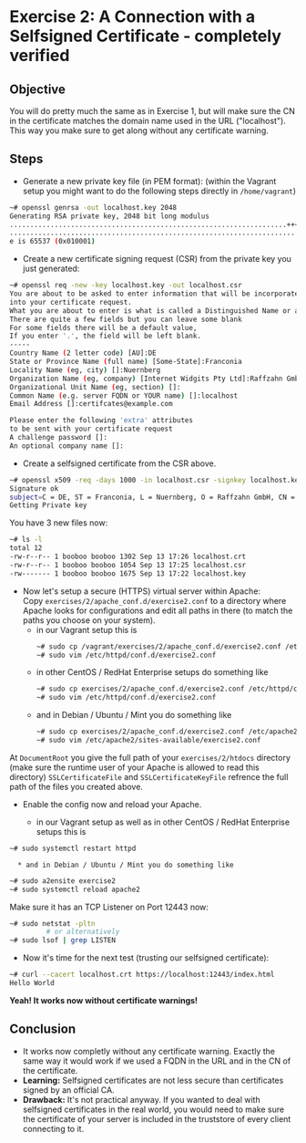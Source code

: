 # Exercise 2: A Connection with a Selfsigned Certificate - completely verified

## Objective
You will do pretty much the same as in Exercise 1, but will make sure the CN in the certificate matches the domain name used in the URL ("localhost"). This way you make sure to get along without any certificate warning.

## Steps

   * Generate a new private key file (in PEM format):
     (within the Vagrant setup you might want to do the following steps directly in `/home/vagrant`)

```Bash
~# openssl genrsa -out localhost.key 2048
Generating RSA private key, 2048 bit long modulus
....................................................................+++++
..............................................................................+++++
e is 65537 (0x010001)
```

   * Create a new certificate signing request (CSR) from the private key you just generated:

```Bash
~# openssl req -new -key localhost.key -out localhost.csr
You are about to be asked to enter information that will be incorporated
into your certificate request.
What you are about to enter is what is called a Distinguished Name or a DN.
There are quite a few fields but you can leave some blank
For some fields there will be a default value,
If you enter '.', the field will be left blank.
-----
Country Name (2 letter code) [AU]:DE
State or Province Name (full name) [Some-State]:Franconia
Locality Name (eg, city) []:Nuernberg
Organization Name (eg, company) [Internet Widgits Pty Ltd]:Raffzahn GmbH
Organizational Unit Name (eg, section) []:
Common Name (e.g. server FQDN or YOUR name) []:localhost
Email Address []:certifcates@example.com

Please enter the following 'extra' attributes
to be sent with your certificate request
A challenge password []:
An optional company name []:
```

   * Create a selfsigned certificate from the CSR above.

```Bash
~# openssl x509 -req -days 1000 -in localhost.csr -signkey localhost.key -out localhost.crt
Signature ok
subject=C = DE, ST = Franconia, L = Nuernberg, O = Raffzahn GmbH, CN = localhost, emailAddress = certifcates@example.com
Getting Private key
```

You have 3 new files now:
```Bash
~# ls -l
total 12
-rw-r--r-- 1 booboo booboo 1302 Sep 13 17:26 localhost.crt
-rw-r--r-- 1 booboo booboo 1054 Sep 13 17:25 localhost.csr
-rw------- 1 booboo booboo 1675 Sep 13 17:22 localhost.key
```

   * Now let's setup a secure (HTTPS) virtual server within Apache:  
     Copy `exercises/2/apache_conf.d/exercise2.conf` to a directory where Apache looks for configurations and edit all paths in there (to match the paths you choose on your system).
      * in our Vagrant setup this is
        ```Bash
        ~# sudo cp /vagrant/exercises/2/apache_conf.d/exercise2.conf /etc/httpd/conf.d/
        ~# sudo vim /etc/httpd/conf.d/exercise2.conf
        ```
      * in other CentOS / RedHat Enterprise setups do something like
        ```Bash
        ~# sudo cp exercises/2/apache_conf.d/exercise2.conf /etc/httpd/conf.d/
        ~# sudo vim /etc/httpd/conf.d/exercise2.conf
        ```
      * and in Debian / Ubuntu / Mint you do something like
        ```Bash
        ~# sudo cp exercises/2/apache_conf.d/exercise2.conf /etc/apache2/sites-available
        ~# sudo vim /etc/apache2/sites-available/exercise2.conf
        ```

At `DocumentRoot` you give the full path of your `exercises/2/htdocs` directory
(make sure the runtime user of your Apache is allowed to read this directory)
`SSLCertificateFile` and `SSLCertificateKeyFile` refrence the full path of the files you created above.

   * Enable the config now and reload your Apache.

      * in our Vagrant setup as well as in other CentOS / RedHat Enterprise setups this is

```Bash
~# sudo systemctl restart httpd
```

      * and in Debian / Ubuntu / Mint you do something like

```Bash
~# sudo a2ensite exercise2
~# sudo systemctl reload apache2
```

Make sure it has an TCP Listener on Port 12443 now:

```Bash
~# sudo netstat -pltn
         # or alternatively
~# sudo lsof | grep LISTEN
```

   * Now it's time for the next test (trusting our selfsigned certificate):

```Bash
~# curl --cacert localhost.crt https://localhost:12443/index.html
Hello World
```

__Yeah! It works now without certificate warnings!__


## Conclusion

   * It works now completly without any certificate warning. Exactly the same way it would work if we used a FQDN in the URL and in the CN of the certificate.
   * __Learning:__ Selfsigned certificates are not less secure than certificates signed by an official CA.
   * __Drawback:__ It's not practical anyway. If you wanted to deal with selfsigned certificates in the real world, you would need to make sure the certificate of your server is included in the truststore of every client connecting to it.
